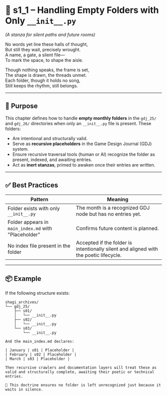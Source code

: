 <!-- Save to: shagi_archives/appendices/appendix_h_index_and_layering_doctrine/part_07_layering_doctrine/s1_1_handling_empty_folders_with_init.md -->

# 📘 s1_1 – Handling Empty Folders with Only `__init__.py`  
*(A stanza for silent paths and future rooms)*

No words yet line these halls of thought,  
But still they wait, precisely wrought.  
A name, a gate, a silent file—  
To mark the space, to shape the aisle.

Though nothing speaks, the frame is set,  
The shape is drawn, the threads unmet.  
Each folder, though it holds no song,  
Still keeps the rhythm, still belongs.

---

## 🧭 Purpose

This chapter defines how to handle **empty monthly folders** in the `gdj_25/` and `gdj_26/` directories when only an `__init__.py` file is present. These folders:

- Are intentional and structurally valid.
- Serve as **recursive placeholders** in the Game Design Journal (GDJ) system.
- Ensure recursive traversal tools (human or AI) recognize the folder as present, indexed, and awaiting entries.
- Act as **inert stanzas**, primed to awaken once their entries are written.

---

## ✅ Best Practices

| Pattern | Meaning |
|--------|---------|
| Folder exists with only `__init__.py` | The month is a recognized GDJ node but has no entries yet. |
| Folder appears in `main_index.md` with "Placeholder" | Confirms future content is planned. |
| No index file present in the folder | Accepted if the folder is intentionally silent and aligned with the poetic lifecycle. |

---

## 📦 Example

If the following structure exists:

```plaintext
shagi_archives/
└── gdj_25/
    ├── s01/
    │   └── __init__.py
    ├── s02/
    │   └── __init__.py
    └── s03/
        └── __init__.py

And the main_index.md declares:

| January | s01 | Placeholder |
| February | s02 | Placeholder |
| March | s03 | Placeholder |

Then recursive crawlers and documentation layers will treat these as valid and structurally complete, awaiting their poetic or technical entries.

📜 This doctrine ensures no folder is left unrecognized just because it waits in silence.